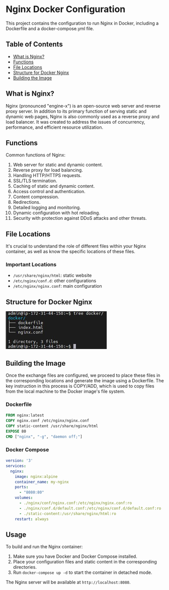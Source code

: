 # Nginx Docker Configuration

This project contains the configuration to run Nginx in Docker, including a Dockerfile and a docker-compose.yml file.

## Table of Contents
* [What is Nginx?](#what-is-nginx)
* [Functions](#functions)
* [File Locations](#file-locations)
* [Structure for Docker Nginx](#structure-for-docker-nginx)
* [Building the Image](#building-the-image)

## What is Nginx?

Nginx (pronounced "engine-x") is an open-source web server and reverse proxy server. In addition to its primary function of serving static and dynamic web pages, Nginx is also commonly used as a reverse proxy and load balancer. It was created to address the issues of concurrency, performance, and efficient resource utilization.

## Functions

Common functions of Nginx:

1. Web server for static and dynamic content.
2. Reverse proxy for load balancing.
3. Handling HTTP/HTTPS requests.
4. SSL/TLS termination.
5. Caching of static and dynamic content.
6. Access control and authentication.
7. Content compression.
8. Redirections.
9. Detailed logging and monitoring.
10. Dynamic configuration with hot reloading.
11. Security with protection against DDoS attacks and other threats.

## File Locations

It's crucial to understand the role of different files within your Nginx container, as well as know the specific locations of these files.

### Important Locations

- `/usr/share/nginx/html`: static website
- `/etc/nginx/conf.d`: other configurations
- `/etc/nginx/nginx.conf`: main configuration

## Structure for Docker Nginx

![Nginx structure diagram](https://github.com/Andherson333333/Docker/blob/main/Ngnix/imagenes/nginix.JPG)

## Building the Image

Once the exchange files are configured, we proceed to place these files in the corresponding locations and generate the image using a Dockerfile. The key instruction in this process is COPY/ADD, which is used to copy files from the local machine to the Docker image's file system.

### Dockerfile

```dockerfile
FROM nginx:latest
COPY nginx.conf /etc/nginx/nginx.conf
COPY static-content /usr/share/nginx/html
EXPOSE 80
CMD ["nginx", "-g", "daemon off;"]
```

### Docker Compose

```yaml
version: '3'
services:
  nginx:
    image: nginx:alpine
    container_name: my-nginx
    ports:
      - "8080:80"
    volumes:
      - ./nginx/conf/nginx.conf:/etc/nginx/nginx.conf:ro
      - ./nginx/conf.d/default.conf:/etc/nginx/conf.d/default.conf:ro
      - ./static-content:/usr/share/nginx/html:ro
    restart: always
```

## Usage

To build and run the Nginx container:

1. Make sure you have Docker and Docker Compose installed.
2. Place your configuration files and static content in the corresponding directories.
3. Run `docker-compose up -d` to start the container in detached mode.

The Nginx server will be available at `http://localhost:8080`.
